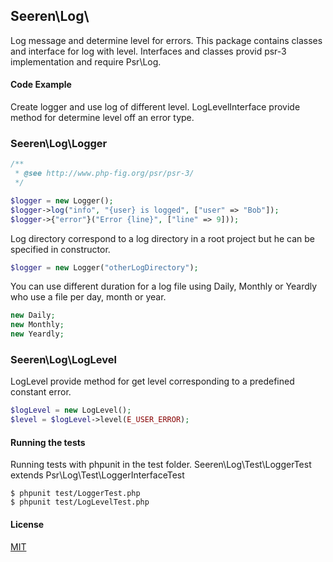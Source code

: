 ## Seeren\Log\

Log message and determine level for errors.
This package contains classes and interface for log with level. Interfaces and classes provid psr-3 implementation and require Psr\Log.

#### Code Example

Create logger and use log of different level. LogLevelInterface provide method for determine level off an error type.

### Seeren\Log\Logger

```php
/**
 * @see http://www.php-fig.org/psr/psr-3/
 */

$logger = new Logger();
$logger->log("info", "{user} is logged", ["user" => "Bob"]);
$logger->{"error"}("Error {line}", ["line" => 9]));
```

Log directory correspond to a log directory in a root project but he can be specified in constructor.

```php
$logger = new Logger("otherLogDirectory");
```
You can use different duration for a log file using Daily, Monthly or Yeardly who use a file per day, month or year.

```php
new Daily;
new Monthly;
new Yeardly;
```

### Seeren\Log\LogLevel

LogLevel provide method for get level corresponding to a predefined constant error.

```php
$logLevel = new LogLevel();
$level = $logLevel->level(E_USER_ERROR);
```

#### Running the tests

Running tests with phpunit in the test folder.
Seeren\Log\Test\LoggerTest extends Psr\Log\Test\LoggerInterfaceTest

```
$ phpunit test/LoggerTest.php
$ phpunit test/LogLevelTest.php
```

#### License

[MIT](https://github.com/Seeren/Seeren/blob/master/LICENSE)
